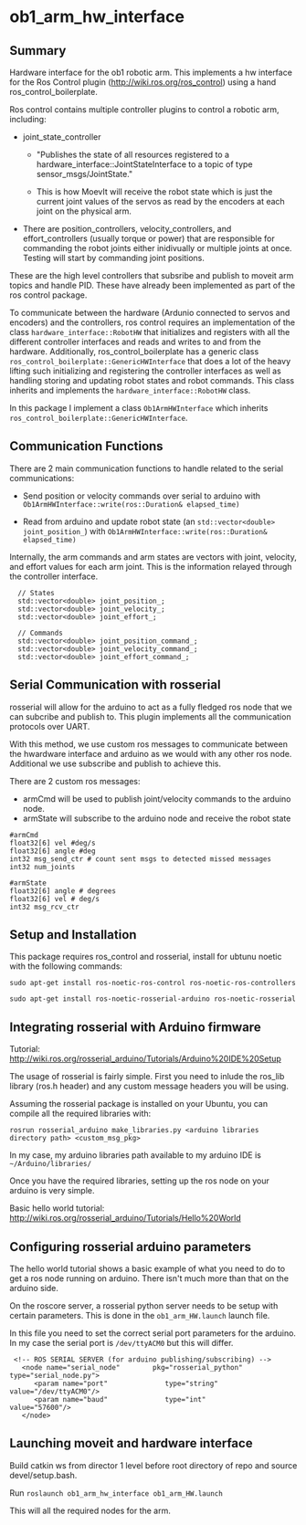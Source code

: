 # ob1_arm_hw_interface

## Summary

Hardware interface for the ob1 robotic arm. This implements a hw interface for the Ros Control plugin (http://wiki.ros.org/ros_control) using a hand ros_control_boilerplate.  

Ros control contains multiple controller plugins to control a robotic arm, including:
* joint_state_controller
    * "Publishes the state of all resources registered to a hardware_interface::JointStateInterface to a topic of type sensor_msgs/JointState."
    
    * This is how MoevIt will receive the robot state which is just the current joint values of the servos as read by the encoders at each joint on the physical arm.

* There are position_controllers, velocity_controllers, and effort_controllers (usually torque or power) that are responsible for commanding the robot joints either inidivually or multiple joints at once. Testing will start by commanding joint positions.

These are the high level controllers that subsribe and publish to moveit arm topics and handle PID. These have already been implemented as part of the ros control package.

To communicate between the hardware (Ardunio connected to servos and encoders) and the controllers, ros control requires an implementation of the class `hardware_interface::RobotHW` that initializes and registers with all the different controller interfaces and reads and writes to and from the hardware. Additionally, ros_control_boilerplate has a generic class `ros_control_boilerplate::GenericHWInterface` that does a lot of the heavy lifting such initializing and registering the controller interfaces as well as handling storing and updating robot states and robot commands. This class inherits and implements the `hardware_interface::RobotHW` class.

In this package I implement a class `Ob1ArmHWInterface` which inherits `ros_control_boilerplate::GenericHWInterface`. 

## Communication Functions

There are 2 main communication functions to handle related to the serial communications:

* Send position or velocity commands over serial to arduino with `Ob1ArmHWInterface::write(ros::Duration& elapsed_time)`

* Read from arduino and update robot state (an `std::vector<double> joint_position_`) with `Ob1ArmHWInterface::write(ros::Duration& elapsed_time)`

Internally, the arm commands and arm states are vectors with joint, velocity, and effort values for each arm joint. This is the information relayed through the controller interface. 

```
  // States
  std::vector<double> joint_position_;
  std::vector<double> joint_velocity_;
  std::vector<double> joint_effort_;

  // Commands
  std::vector<double> joint_position_command_;
  std::vector<double> joint_velocity_command_;
  std::vector<double> joint_effort_command_;
```

## Serial Communication with rosserial

rosserial will allow for the arduino to act as a fully fledged ros node that we can subcribe and publish to. This plugin implements all the communication protocols over UART.

With this method, we use custom ros messages to communicate between the hwardware interface and arduino as we would with any other ros node. Additional we use subscribe and publish to achieve this.

There are 2 custom ros messages:
* armCmd will be used to publish joint/velocity commands to the arduino node.
* armState will subscribe to the arduino node and receive the robot state

```
#armCmd
float32[6] vel #deg/s
float32[6] angle #deg
int32 msg_send_ctr # count sent msgs to detected missed messages
int32 num_joints
```

```
#armState
float32[6] angle # degrees
float32[6] vel # deg/s
int32 msg_rcv_ctr
```

## Setup and Installation 

This package requires ros_control and rosserial, install for ubtunu noetic with the following commands: 

```
sudo apt-get install ros-noetic-ros-control ros-noetic-ros-controllers

sudo apt-get install ros-noetic-rosserial-arduino ros-noetic-rosserial
```

## Integrating rosserial with Arduino firmware

Tutorial: http://wiki.ros.org/rosserial_arduino/Tutorials/Arduino%20IDE%20Setup 

The usage of rosserial is fairly simple. First you need to inlude the ros_lib library (ros.h header) and any custom message headers you will be using.

Assuming the rosserial package is installed on your Ubuntu, you can compile all the required libraries with: 
```
rosrun rosserial_arduino make_libraries.py <arduino libraries directory path> <custom_msg_pkg>
```

In my case, my arduino libraries path available to my arduino IDE is `~/Arduino/libraries/`

Once you have the required libraries, setting up the ros node on your arduino is very simple.

Basic hello world tutorial: http://wiki.ros.org/rosserial_arduino/Tutorials/Hello%20World

## Configuring rosserial arduino parameters 

The hello world tutorial shows a basic example of what you need to do to get a ros node running on arduino. There isn't much more than that on the arduino side. 

On the roscore server, a rosserial python server needs to be setup with certain parameters. This is done in the `ob1_arm_HW.launch` launch file. 

In this file you need to set the correct serial port parameters for the arduino. In my case the serial port is `/dev/ttyACM0` but this will differ.

```
 <!-- ROS SERIAL SERVER (for arduino publishing/subscribing) -->
   <node name="serial_node"        pkg="rosserial_python"      type="serial_node.py">
      <param name="port"              type="string"               value="/dev/ttyACM0"/>
      <param name="baud"              type="int"                  value="57600"/>
   </node>
```

## Launching moveit and hardware interface

Build catkin ws from director 1 level before root directory of repo and source devel/setup.bash.

Run ```roslaunch ob1_arm_hw_interface ob1_arm_HW.launch```

This will all the required nodes for the arm. 



